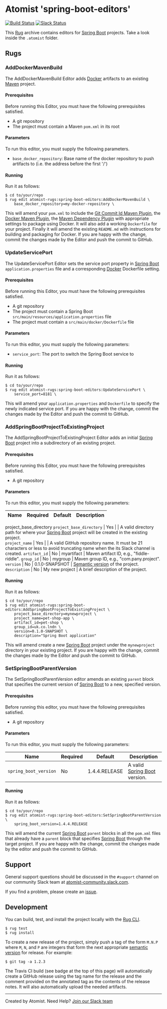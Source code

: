 # Atomist 'spring-boot-editors'

[![Build Status](https://travis-ci.org/atomist-rugs/spring-boot-editors.svg?branch=master)](https://travis-ci.org/atomist-rugs/spring-boot-editors)
[![Slack Status](https://join.atomist.com/badge.svg)](https://join.atomist.com)

This [Rug](http://docs.atomist.com/) archive contains editors for [Spring Boot][spring-boot] projects.  Take a look inside the
`.atomist` folder.

[spring-boot]: https://projects.spring.io/spring-boot/

## Rugs

### AddDockerMavenBuild

The AddDockerMavenBuild Editor adds [Docker][docker] artifacts to an existing [Maven][maven] project.

[maven]: https://maven.apache.org/
[docker]: https://www.docker.com/

#### Prerequisites

Before running this Editor, you must have the following prerequisites
satisfied.

*   A git repository
*   The project must contain a Maven `pom.xml` in its root

#### Parameters

To run this editor, you must supply the following parameters.

*   `base_docker_repository`: Base name of the docker repository to push artifacts to (i.e. the address before the first '/')

#### Running

Run it as follows:

```
$ cd to/your/repo
$ rug edit atomist-rugs:spring-boot-editors:AddDockerMavenBuild \
    base_docker_repository=my-docker-repository \
```

This will amend your `pom.xml` to include the [Git Commit Id Maven Plugin][git-commit-id-maven-plugin], the [Docker Maven Plugin][docker-maven-plugin], the [Maven Dependency Plugin][maven-dependency-plugin] with appropriate settings to package using Docker. It will also add a working `Dockerfile` for your project. Finally it will amend the existing `README.md` with instructions for building and packaging for Docker. If you are happy with the change, commit the changes made by
the Editor and push the commit to GitHub.

[git-commit-id-maven-plugin]: https://mvnrepository.com/artifact/pl.project13.maven/git-commit-id-plugin
[docker-maven-plugin]: https://github.com/spotify/docker-maven-plugin
[maven-dependency-plugin]: https://mvnrepository.com/artifact/org.apache.maven.plugins/maven-dependency-plugin

### UpdateServicePort

The UpdateServicePort Editor sets the service port property in [Spring Boot][spring-boot] `application.properties` file and a corresponding [Docker][docker] Dockerfile setting.

[spring-boot]: https://projects.spring.io/spring-boot/
[docker]: https://www.docker.com/

#### Prerequisites

Before running this Editor, you must have the following prerequisites
satisfied.

*   A git repository
*   The project must contain a Spring Boot `src/main/resources/application.properties` file
*   The project must contain a `src/main/docker/Dockerfile` file

#### Parameters

To run this editor, you must supply the following parameters:

*   `service_port`: The port to switch the Spring Boot service to

#### Running

Run it as follows:

```
$ cd to/your/repo
$ rug edit atomist-rugs:spring-boot-editors:UpdateServicePort \
    service_port=8181 \
```

This will amend your `application.properties` and `Dockerfile` to specify the newly indicated service port. If you are happy with the change, commit the changes made by
the Editor and push the commit to GitHub.

### AddSpringBootProjectToExistingProject

The AddSpringBootProjectToExistingProject Editor adds an initial [Spring Boot][spring-boot] project into a subdirectory of an existing project.

[spring-boot]: https://projects.spring.io/spring-boot/

#### Prerequisites

Before running this Editor, you must have the following prerequisites
satisfied.

*   A git repository

#### Parameters

To run this editor, you must supply the following parameters:

Name | Required | Default | Description
-----|----------|---------|------------
project_base_directory
`project_base_directory` | Yes | |  A valid directory path for where your [Spring Boot][spring-boot] project will be created in the existing project.  
`project_name` | Yes | |  A valid GitHub repository name.  It must be 21 characters or less to avoid truncating name when the its Slack channel is created.
`artifact_id` | No | myartifact | Maven artifact ID, e.g., "fiddle-riddle".
`group_id` | No | mygroup |  Maven group ID, e.g., "com.pany.project".
`version` | No | 0.1.0-SNAPSHOT | [Semantic version][semver] of the project.
`description` | No | My new project | A brief description of the project.

[semver]: http://semver.org
[spring-boot]: https://projects.spring.io/spring-boot/

#### Running

Run it as follows:

```
$ cd to/your/repo
$ rug edit atomist-rugs:spring-boot-editors:AddSpringBootProjectToExistingProject \
    project_base_directory=mynewproject \
    project_name=pet-shop-app \
    artifact_id=pet-shop \
    group_id=uk.co.lndn \
    version=0.1.0-SNAPSHOT \
    description="Spring Boot application"
```

This will amend create a new [Spring Boot][spring-boot] project under the `mynewproject` directory in your existing project. If you are happy with the change, commit the changes made by
the Editor and push the commit to GitHub.

[spring-boot]: https://projects.spring.io/spring-boot/

### SetSpringBootParentVersion

The SetSpringBootParentVersion editor amends an existing `parent` block that specifies the current version of [Spring Boot][spring-boot] to a new, specified version.

[spring-boot]: https://projects.spring.io/spring-boot/

#### Prerequisites

Before running this editor, you must have the following prerequisites
satisfied.

*   A git repository

#### Parameters

To run this editor, you must supply the following parameters:

Name | Required | Default | Description
-----|----------|---------|------------
`spring_boot_version` | No | 1.4.4.RELEASE |  A valid  [Spring Boot][spring-boot] version.  

[spring-boot]: https://projects.spring.io/spring-boot/

#### Running

Run it as follows:

```
$ cd to/your/repo
$ rug edit atomist-rugs:spring-boot-editors:SetSpringBootParentVersion \
    spring_boot_version=1.4.4.RELEASE
```

This will amend the current [Spring Boot][spring-boot] `parent` blocks in all the `pom.xml` files that already have a `parent` block that specifies [Spring Boot][spring-boot] through the target project. If you are happy with the change, commit the changes made by
the editor and push the commit to GitHub.

[spring-boot]: https://projects.spring.io/spring-boot/

## Support

General support questions should be discussed in the `#support`
channel on our community Slack team
at [atomist-community.slack.com](https://join.atomist.com).

If you find a problem, please create an [issue][].

[issue]: https://github.com/atomist-rugs/spring-boot-editors/issues

## Development

You can build, test, and install the project locally with
the [Rug CLI][cli].

[cli]: https://github.com/atomist/rug-cli

```
$ rug test
$ rug install
```

To create a new release of the project, simply push a tag of the form
`M.N.P` where `M`, `N`, and `P` are integers that form the next
appropriate [semantic version][semver] for release.  For example:

[semver]: http://semver.org

```
$ git tag -a 1.2.3
```

The Travis CI build (see badge at the top of this page) will
automatically create a GitHub release using the tag name for the
release and the comment provided on the annotated tag as the contents
of the release notes.  It will also automatically upload the needed
artifacts.

---
Created by Atomist. Need Help? <a href="https://join.atomist.com/">Join our Slack team</a>
